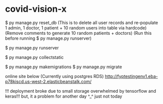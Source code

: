 # covid-vision-x

$ py manage.py reset_db
(This is to delete all user records and re-populate 1 admin, 1 doctor, 1 patient + 10 random users into table via hardcode)
(Remove comments to generate 10 random patients + doctors)
(Run this before running $ py manage.py runserver)

$ py manage.py runserver

$ py manage.py collectstatic

$ py manage.py makemigrations <ModelName>
$ py manage.py migrate

online site below (Currently using postgres RDS)
http://fyptestingenv1.eba-p78kiscd.us-west-2.elasticbeanstalk.com/

!!! deployment broke due to small storage overwhelmed by tensorflow and keras!!!
but, it a problem for another day ^\_^ just not today
